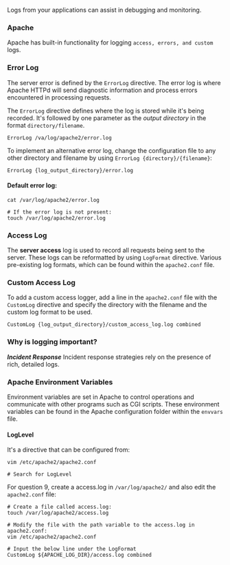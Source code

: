 Logs from your applications can assist in debugging and monitoring. 

### Apache
Apache has built-in functionality for logging `access, errors, and custom` logs.

### Error Log
The server error is defined by the `ErrorLog` directive. The error log is where Apache HTTPd will send diagnostic information and process errors encountered in processing requests.

The `ErrorLog` directive defines where the log is stored while it's being recorded. It's followed by one parameter as the *output directory* in the format `directory/filename`.
```
ErrorLog /va/log/apache2/error.log
```
To implement an alternative error log, change the configuration file to any other directory and filename by using `ErrorLog {directory}/{filename}`:
```
ErrorLog {log_output_directory}/error.log
```

#### Default error log:
```
cat /var/log/apache2/error.log

# If the error log is not present:
touch /var/log/apache2/error.log
```

### Access Log
The **server access** log is used to record all requests being sent to the server. These logs can be reformatted by using `LogFormat` directive. Various pre-existing log formats, which can be found within the `apache2.conf` file.

### Custom Access Log
To add a custom access logger, add a line in the `apache2.conf` file with the `CustomLog` directive and specify the directory with the filename and the custom log format to be used.
```
CustomLog {log_output_directory}/custom_access_log.log combined
```

### Why is logging important?
***Incident Response***
Incident response strategies rely on the presence of rich, detailed logs.

### Apache Environment Variables
Environment variables are set in Apache to control operations and communicate with other programs such as CGI scripts. These environment variables can be found in the Apache configuration folder within the `envvars` file.

#### LogLevel
It's a directive that can be configured from:
```
vim /etc/apache2/apache2.conf

# Search for LogLevel
```

For question 9, create a access.log in `/var/log/apache2/` and also edit the `apache2.conf` file:
```
# Create a file called access.log:
touch /var/log/apache2/access.log

# Modify the file with the path variable to the access.log in apache2.conf:
vim /etc/apache2/apache2.conf

# Input the below line under the LogFormat
CustomLog ${APACHE_LOG_DIR}/access.log combined
```